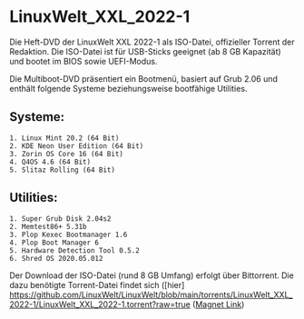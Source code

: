 

# LinuxWelt_XXL_2022-1

Die Heft-DVD der LinuxWelt XXL 2022-1 als ISO-Datei, offizieller Torrent der Redaktion. Die ISO-Datei ist für USB-Sticks geeignet (ab 8 GB Kapazität) und bootet im BIOS sowie UEFI-Modus.

Die Multiboot-DVD präsentiert ein Bootmenü, basiert auf Grub 2.06 und enthält folgende Systeme beziehungsweise bootfähige Utilities.

## Systeme:
    1. Linux Mint 20.2 (64 Bit)
    2. KDE Neon User Edition (64 Bit)
    3. Zorin OS Core 16 (64 Bit)
    4. Q4OS 4.6 (64 Bit)
    5. Slitaz Rolling (64 Bit)

## Utilities:
    1. Super Grub Disk 2.04s2
    2. Memtest86+ 5.31b
    3. Plop Kexec Bootmanager 1.6
    4. Plop Boot Manager 6
    5. Hardware Detection Tool 0.5.2
    6. Shred OS 2020.05.012

Der Download der ISO-Datei (rund 8 GB Umfang) erfolgt über Bittorrent. Die dazu benötigte Torrent-Datei findet sich ([hier] https://github.com/LinuxWelt/LinuxWelt/blob/main/torrents/LinuxWelt_XXL_2022-1/LinuxWelt_XXL_2022-1.torrent?raw=true ([Magnet Link](https://tinyurl.com/2wx72uys "Magnet Link"))
